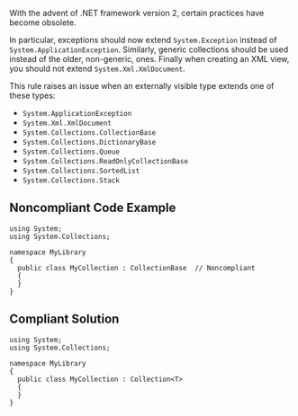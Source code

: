 With the advent of .NET framework version 2, certain practices have become obsolete.
 
In particular, exceptions should now extend `System.Exception` instead of `System.ApplicationException`. Similarly, generic collections should be used instead of the older, non-generic, ones. Finally when creating an XML view, you should not extend `System.Xml.XmlDocument`.
 
This rule raises an issue when an externally visible type extends one of these types:
 
- `System.ApplicationException`
- `System.Xml.XmlDocument`
- `System.Collections.CollectionBase`
- `System.Collections.DictionaryBase`
- `System.Collections.Queue`
- `System.Collections.ReadOnlyCollectionBase`
- `System.Collections.SortedList`
- `System.Collections.Stack`

## Noncompliant Code Example

    using System;
    using System.Collections;
    
    namespace MyLibrary
    {
      public class MyCollection : CollectionBase  // Noncompliant
      {
      }
    }

## Compliant Solution

    using System;
    using System.Collections;
    
    namespace MyLibrary
    {
      public class MyCollection : Collection<T>
      {
      }
    }